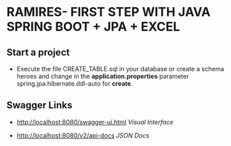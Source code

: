 # RAMIRES- FIRST STEP WITH JAVA SPRING BOOT + JPA + EXCEL



## Start a project
* Execute the file  CREATE_TABLE.sql in your database  or create a schema heroes and change in the <b>application.properties</b> parameter spring.jpa.hibernate.ddl-auto  for  <b>create</b>.


## Swagger Links

* <http://localhost:8080/swagger-ui.html>  <i> Visual Interface </i> 

* <http://localhost:8080/v2/api-docs>      <i> JSON Docs</i>




